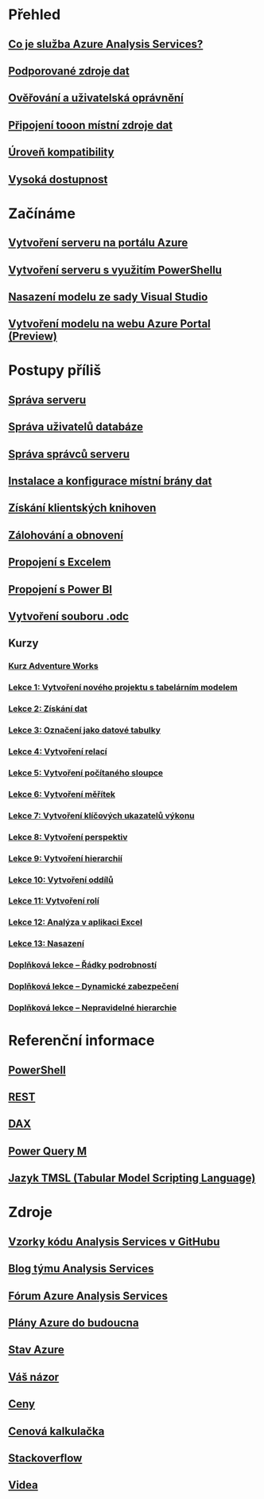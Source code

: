 # Přehled
## [Co je služba Azure Analysis Services?](analysis-services-overview.md)
## [Podporované zdroje dat](analysis-services-datasource.md)
## [Ověřování a uživatelská oprávnění](analysis-services-manage-users.md)
## [Připojení tooon místní zdroje dat](analysis-services-gateway.md)
## [Úroveň kompatibility](analysis-services-compat-level.md)
## [Vysoká dostupnost](analysis-services-bcdr.md)

# Začínáme
## [Vytvoření serveru na portálu Azure](analysis-services-create-server.md)
## [Vytvoření serveru s využitím PowerShellu](analysis-services-create-powershell.md)
## [Nasazení modelu ze sady Visual Studio](analysis-services-deploy.md)
## [Vytvoření modelu na webu Azure Portal (Preview)](analysis-services-create-model-portal.md)

# Postupy příliš
## [Správa serveru](analysis-services-manage.md)
## [Správa uživatelů databáze](analysis-services-database-users.md)
## [Správa správců serveru](analysis-services-server-admins.md)
## [Instalace a konfigurace místní brány dat](analysis-services-gateway-install.md)
## [Získání klientských knihoven](analysis-services-data-providers.md)
## [Zálohování a obnovení](analysis-services-backup.md)
## [Propojení s Excelem](analysis-services-connect-excel.md)
## [Propojení s Power BI](analysis-services-connect-pbi.md)
## [Vytvoření souboru .odc](analysis-services-odc.md)
## Kurzy
### [Kurz Adventure Works](tutorials/aas-adventure-works-tutorial.md)
### [Lekce 1: Vytvoření nového projektu s tabelárním modelem](tutorials/aas-lesson-1-create-a-new-tabular-model-project.md)
### [Lekce 2: Získání dat](tutorials/aas-lesson-2-get-data.md)
### [Lekce 3: Označení jako datové tabulky](tutorials/aas-lesson-3-mark-as-date-table.md) 
### [Lekce 4: Vytvoření relací](tutorials/aas-lesson-4-create-relationships.md) 
### [Lekce 5: Vytvoření počítaného sloupce](tutorials/aas-lesson-5-create-calculated-columns.md)
### [Lekce 6: Vytvoření měřítek](tutorials/aas-lesson-6-create-measures.md)  
### [Lekce 7: Vytvoření klíčových ukazatelů výkonu](tutorials/aas-lesson-7-create-key-performance-indicators.md)  
### [Lekce 8: Vytvoření perspektiv](tutorials/aas-lesson-8-create-perspectives.md) 
### [Lekce 9: Vytvoření hierarchií](tutorials/aas-lesson-9-create-hierarchies.md) 
### [Lekce 10: Vytvoření oddílů](tutorials/aas-lesson-10-create-partitions.md) 
### [Lekce 11: Vytvoření rolí](tutorials/aas-lesson-11-create-roles.md)
### [Lekce 12: Analýza v aplikaci Excel](tutorials/aas-lesson-12-analyze-in-excel.md)
### [Lekce 13: Nasazení](tutorials/aas-lesson-13-deploy.md)
### [Doplňková lekce – Řádky podrobností](tutorials/aas-supplemental-lesson-detail-rows.md)
### [Doplňková lekce – Dynamické zabezpečení](tutorials/aas-supplemental-lesson-dynamic-security.md)
### [Doplňková lekce – Nepravidelné hierarchie](tutorials/aas-supplemental-lesson-ragged-hierarchies.md)  

# Referenční informace
## [PowerShell](analysis-services-powershell.md)
## [REST](/rest/api/analysisservices)
## [DAX](https://msdn.microsoft.com/library/gg413422.aspx)
## [Power Query M](https://msdn.microsoft.com/library/mt211003.aspx)
## [Jazyk TMSL (Tabular Model Scripting Language)](https://docs.microsoft.com/sql/analysis-services/tabular-model-scripting-language-tmsl-reference)

# Zdroje
## [Vzorky kódu Analysis Services v GitHubu](https://github.com/Microsoft/Analysis-Services)
## [Blog týmu Analysis Services](https://blogs.msdn.microsoft.com/analysisservices/)
## [Fórum Azure Analysis Services](https://social.msdn.microsoft.com/Forums/en-US/home?forum=AzureAnalysisServices)
## [Plány Azure do budoucna](https://azure.microsoft.com/roadmap/?category=intelligence-analytics)
## [Stav Azure](https://azure.microsoft.com/status/)
## [Váš názor](https://feedback.azure.com/forums/556165-azure-analysis-services)
## [Ceny](https://azure.microsoft.com/pricing/details/analysis-services/)
## [ Cenová kalkulačka](https://azure.microsoft.com/pricing/calculator/)
## [Stackoverflow](http://stackoverflow.com/questions/tagged/azure-analysis-services)
## [Videa](https://azure.microsoft.com/resources/videos/index/?services=analysis-services&sort=newest)


